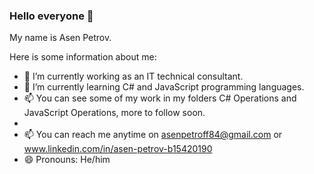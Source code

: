 ### Hello everyone 👋
My name is Asen Petrov.

Here is some information about me: 

- 🔭 I’m currently working as an IT technical consultant.
- 🌱 I’m currently learning C# and JavaScript programming languages.
- 📫 You can see some of my work in my folders C# Operations and JavaScript Operations, more to follow soon.
- 
- 📫 You can reach me anytime on asenpetroff84@gmail.com or www.linkedin.com/in/asen-petrov-b15420190
- 😄 Pronouns: He/him
